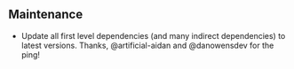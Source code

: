 ## Maintenance
- Update all first level dependencies (and many indirect dependencies) to latest versions. Thanks, @artificial-aidan and @danowensdev for the ping!
